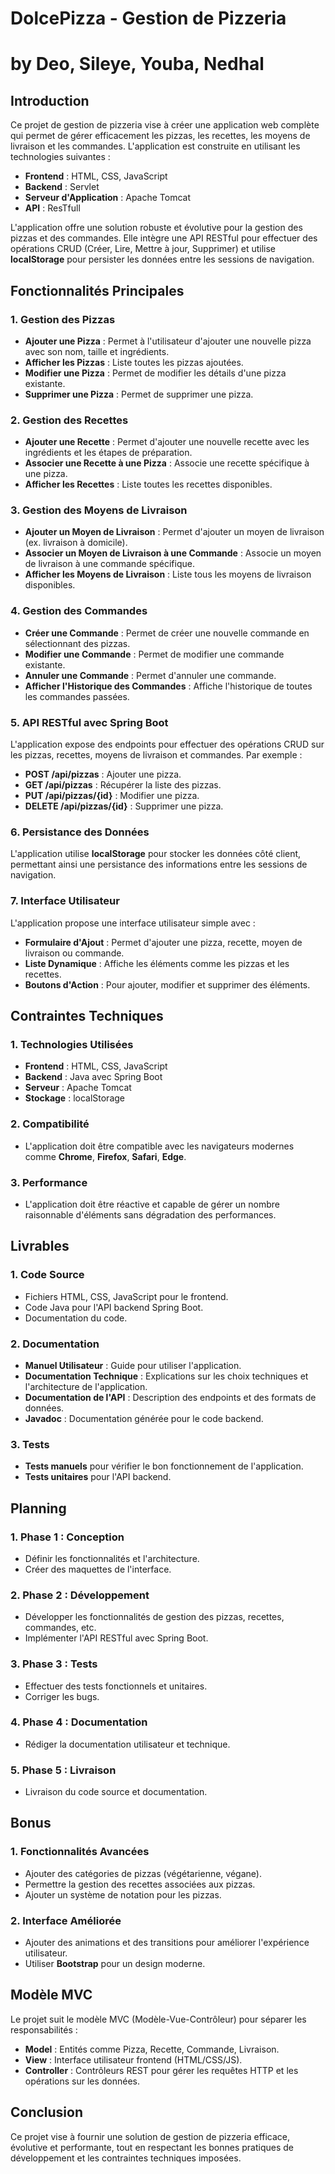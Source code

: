 # DolcePizza - Gestion de Pizzeria
# by Deo, Sileye, Youba, Nedhal

## Introduction

Ce projet de gestion de pizzeria vise à créer une application web complète qui permet de gérer efficacement les pizzas, les recettes, les moyens de livraison et les commandes. L'application est construite en utilisant les technologies suivantes :
- **Frontend** : HTML, CSS, JavaScript
- **Backend** : Servlet
- **Serveur d'Application** : Apache Tomcat
- **API** : ResTfull

L'application offre une solution robuste et évolutive pour la gestion des pizzas et des commandes. Elle intègre une API RESTful pour effectuer des opérations CRUD (Créer, Lire, Mettre à jour, Supprimer) et utilise **localStorage** pour persister les données entre les sessions de navigation.

## Fonctionnalités Principales

### 1. Gestion des Pizzas
- **Ajouter une Pizza** : Permet à l'utilisateur d'ajouter une nouvelle pizza avec son nom, taille et ingrédients.
- **Afficher les Pizzas** : Liste toutes les pizzas ajoutées.
- **Modifier une Pizza** : Permet de modifier les détails d'une pizza existante.
- **Supprimer une Pizza** : Permet de supprimer une pizza.

### 2. Gestion des Recettes
- **Ajouter une Recette** : Permet d'ajouter une nouvelle recette avec les ingrédients et les étapes de préparation.
- **Associer une Recette à une Pizza** : Associe une recette spécifique à une pizza.
- **Afficher les Recettes** : Liste toutes les recettes disponibles.

### 3. Gestion des Moyens de Livraison
- **Ajouter un Moyen de Livraison** : Permet d'ajouter un moyen de livraison (ex. livraison à domicile).
- **Associer un Moyen de Livraison à une Commande** : Associe un moyen de livraison à une commande spécifique.
- **Afficher les Moyens de Livraison** : Liste tous les moyens de livraison disponibles.

### 4. Gestion des Commandes
- **Créer une Commande** : Permet de créer une nouvelle commande en sélectionnant des pizzas.
- **Modifier une Commande** : Permet de modifier une commande existante.
- **Annuler une Commande** : Permet d'annuler une commande.
- **Afficher l'Historique des Commandes** : Affiche l'historique de toutes les commandes passées.

### 5. API RESTful avec Spring Boot
L'application expose des endpoints pour effectuer des opérations CRUD sur les pizzas, recettes, moyens de livraison et commandes. Par exemple :
- **POST /api/pizzas** : Ajouter une pizza.
- **GET /api/pizzas** : Récupérer la liste des pizzas.
- **PUT /api/pizzas/{id}** : Modifier une pizza.
- **DELETE /api/pizzas/{id}** : Supprimer une pizza.

### 6. Persistance des Données
L'application utilise **localStorage** pour stocker les données côté client, permettant ainsi une persistance des informations entre les sessions de navigation.

### 7. Interface Utilisateur
L'application propose une interface utilisateur simple avec :
- **Formulaire d'Ajout** : Permet d'ajouter une pizza, recette, moyen de livraison ou commande.
- **Liste Dynamique** : Affiche les éléments comme les pizzas et les recettes.
- **Boutons d'Action** : Pour ajouter, modifier et supprimer des éléments.

## Contraintes Techniques

### 1. Technologies Utilisées
- **Frontend** : HTML, CSS, JavaScript
- **Backend** : Java avec Spring Boot
- **Serveur** : Apache Tomcat
- **Stockage** : localStorage

### 2. Compatibilité
- L'application doit être compatible avec les navigateurs modernes comme **Chrome**, **Firefox**, **Safari**, **Edge**.

### 3. Performance
- L'application doit être réactive et capable de gérer un nombre raisonnable d'éléments sans dégradation des performances.

## Livrables

### 1. Code Source
- Fichiers HTML, CSS, JavaScript pour le frontend.
- Code Java pour l'API backend Spring Boot.
- Documentation du code.

### 2. Documentation
- **Manuel Utilisateur** : Guide pour utiliser l'application.
- **Documentation Technique** : Explications sur les choix techniques et l'architecture de l'application.
- **Documentation de l'API** : Description des endpoints et des formats de données.
- **Javadoc** : Documentation générée pour le code backend.

### 3. Tests
- **Tests manuels** pour vérifier le bon fonctionnement de l'application.
- **Tests unitaires** pour l'API backend.

## Planning

### 1. Phase 1 : Conception
- Définir les fonctionnalités et l'architecture.
- Créer des maquettes de l'interface.

### 2. Phase 2 : Développement
- Développer les fonctionnalités de gestion des pizzas, recettes, commandes, etc.
- Implémenter l'API RESTful avec Spring Boot.

### 3. Phase 3 : Tests
- Effectuer des tests fonctionnels et unitaires.
- Corriger les bugs.

### 4. Phase 4 : Documentation
- Rédiger la documentation utilisateur et technique.

### 5. Phase 5 : Livraison
- Livraison du code source et documentation.

## Bonus

### 1. Fonctionnalités Avancées
- Ajouter des catégories de pizzas (végétarienne, végane).
- Permettre la gestion des recettes associées aux pizzas.
- Ajouter un système de notation pour les pizzas.

### 2. Interface Améliorée
- Ajouter des animations et des transitions pour améliorer l'expérience utilisateur.
- Utiliser **Bootstrap** pour un design moderne.

## Modèle MVC

Le projet suit le modèle MVC (Modèle-Vue-Contrôleur) pour séparer les responsabilités :
- **Model** : Entités comme Pizza, Recette, Commande, Livraison.
- **View** : Interface utilisateur frontend (HTML/CSS/JS).
- **Controller** : Contrôleurs REST pour gérer les requêtes HTTP et les opérations sur les données.

## Conclusion
Ce projet vise à fournir une solution de gestion de pizzeria efficace, évolutive et performante, tout en respectant les bonnes pratiques de développement et les contraintes techniques imposées.
